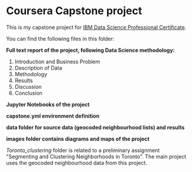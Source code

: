 # Coursera Capstone project
This is my capstone project for [IBM Data Science Professional Certificate](https://www.coursera.org/professional-certificates/ibm-data-science).

You can find the following files in this folder:

**Full text report of the project, following Data Science methodology:**
1. Introduction and Business Problem
2. Description of Data
3. Methodology
4. Results
5. Discussion
6. Conclusion

**Jupyter Notebooks of the project**

**capstone.yml environment definition**

**data folder for source data (geocoded neighbourhood lists) and results**

**images folder contains diagrams and maps of the project**

*Toronto_clustering* folder is related to a preliminary assignment "Segmenting and Clustering Neighborhoods in Toronto". The main project uses the geocoded neighbourhood data from this project.
